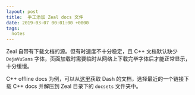 ```yaml
---
layout: post
title:  手工添加 Zeal docs 文件
date: 2019-03-07 00:01:00 +0000
tags:
  notes
---
```


Zeal 自带有下载文档的源。但有时速度不十分稳定，且 C++ 文档默认缺少 `DejaVuSans` 字体，页面加载时需要临时从网络上下载完毕字体后才能正常显示，十分缓慢。  

C++ offline docs 为例，可以从[这里](https://github.com/Kapeli/feeds/blob/master/C%2B%2B.xml)获取 Dash 的文档，选择最近的一个链接下载 C++ docs 并解压到 Zeal 目录下的 `docsets` 文件夹中。
